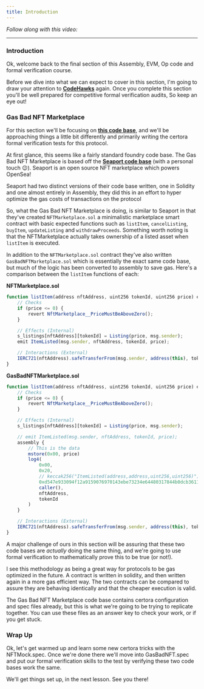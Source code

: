 ```yaml
---
title: Introduction
---
```


_Follow along with this video:_

---

### Introduction

Ok, welcome back to the final section of this Assembly, EVM, Op code and formal verification course.

Before we dive into what we can expect to cover in this section, I'm going to draw your attention to [**CodeHawks**](https://www.codehawks.com/) again. Once you complete this section you'll be well prepared for competitive formal verification audits, So keep an eye out!

### Gas Bad NFT Marketplace

For this section we'll be focusing on [**this code base**](https://github.com/Cyfrin/3-gas-bad-nft-marketplace-audit), and we'll be approaching things a little bit differently and primarily writing the certora formal verification tests for this protocol.

At first glance, this seems like a fairly standard foundry code base. The Gas Bad NFT Marketplace is based off the [**Seaport code base**](https://github.com/ProjectOpenSea/seaport) (with a personal touch 😉). Seaport is an open source NFT marketplace which powers OpenSea!

Seaport had two distinct versions of their code base written, one in Solidity and one almost entirely in Assembly, they did this in an effort to hyper optimize the gas costs of transactions on the protocol

So, what the Gas Bad NFT Marketplace is doing, is similar to Seaport in that they've created `NFTMarketplace.sol` a minimalistic marketplace smart contract with basic expected functions such as `listItem`, `cancelListing`, `buyItem`, `updateListing` and `withdrawProceeds`. Something worth noting is that the NFTMarketplace actually takes ownership of a listed asset when `listItem` is executed.

In addition to the `NFTMarketplace.sol` contract they've also written `GasBadNFTMarketplace.sol` which is essentially the exact same code base, but much of the logic has been converted to assembly to save gas. Here's a comparison between the `listItem` functions of each:

**NFTMarketplace.sol**

```js
function listItem(address nftAddress, uint256 tokenId, uint256 price) external {
    // Checks
    if (price <= 0) {
        revert NftMarketplace__PriceMustBeAboveZero();
    }

    // Effects (Internal)
    s_listings[nftAddress][tokenId] = Listing(price, msg.sender);
    emit ItemListed(msg.sender, nftAddress, tokenId, price);

    // Interactions (External)
    IERC721(nftAddress).safeTransferFrom(msg.sender, address(this), tokenId);
}
```

**GasBadNFTMarketplace.sol**

```js
function listItem(address nftAddress, uint256 tokenId, uint256 price) external {
    // Checks
    if (price <= 0) {
        revert NftMarketplace__PriceMustBeAboveZero();
    }

    // Effects (Internal)
    s_listings[nftAddress][tokenId] = Listing(price, msg.sender);

    // emit ItemListed(msg.sender, nftAddress, tokenId, price);
    assembly {
        // This is the data
        mstore(0x00, price)
        log4(
            0x00,
            0x20,
            // keccak256("ItemListed(address,address,uint256,uint256)")
            0xd547e933094f12a9159076970143ebe73234e64480317844b0dcb36117116de4,
            caller(),
            nftAddress,
            tokenId
        )
    }

    // Interactions (External)
    IERC721(nftAddress).safeTransferFrom(msg.sender, address(this), tokenId);
}
```

A major challenge of ours in this section will be assuring that these two code bases are _actually_ doing the same thing, and we're going to use formal verification to mathematically prove this to be true (or not!).

I see this methodology as being a great way for protocols to be gas optimized in the future. A contract is written in solidity, and then written again in a more gas efficient way. The two contracts can be compared to assure they are behaving identically and that the cheaper execution is valid.

The Gas Bad NFT Marketplace code base contains certora configuration and spec files already, but this is what we're going to be trying to replicate together. You can use these files as an answer key to check your work, or if you get stuck.

### Wrap Up

Ok, let's get warmed up and learn some new certora tricks with the NFTMock.spec. Once we're done there we'll move into GasBadNFT.spec and put our formal verification skills to the test by verifying these two code bases work the same.

We'll get things set up, in the next lesson. See you there!
